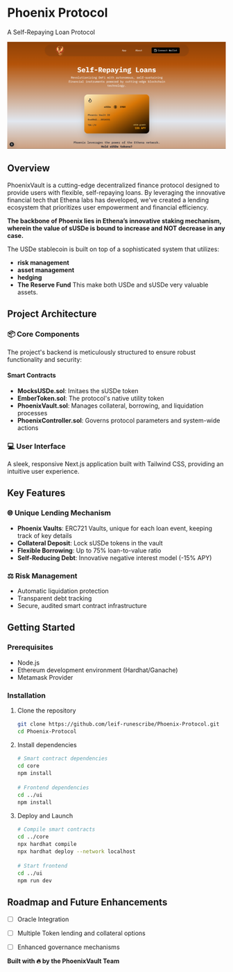 # Phoenix Protocol

A Self-Repaying Loan Protocol


![pic](p2.png)

## Overview

PhoenixVault is a cutting-edge decentralized finance protocol designed to provide users with flexible, self-repaying loans. By leveraging the innovative financial tech that Ethena labs has developed, we've created a lending ecosystem that prioritizes user empowerment and financial efficiency.

**The backbone of Phoenix lies in Ethena’s innovative staking mechanism, wherein the value of sUSDe is bound to increase and NOT decrease in any case.**

The USDe stablecoin is built on top of a sophisticated system that utilizes:
* **risk management**
* **asset management**
* **hedging**
* **The Reserve Fund**
This make both USDe and sUSDe very valuable assets.

## Project Architecture

### 📦 Core Components
The project's backend is meticulously structured to ensure robust functionality and security:

#### Smart Contracts
- **MocksUSDe.sol**: Imitaes the sUSDe token
- **EmberToken.sol**: The protocol's native utility token
- **PhoenixVault.sol**: Manages collateral, borrowing, and liquidation processes
- **PhoenixController.sol**: Governs protocol parameters and system-wide actions

### 💻 User Interface
A sleek, responsive Next.js application built with Tailwind CSS, providing an intuitive user experience.

## Key Features

### 🌐 Unique Lending Mechanism
- **Phoenix Vaults**: ERC721 Vaults, unique for each loan event, keeping track of key details
- **Collateral Deposit**: Lock sUSDe tokens in the vault
- **Flexible Borrowing**: Up to 75% loan-to-value ratio
- **Self-Reducing Debt**: Innovative negative interest model (-15% APY)

### ⚖️ Risk Management
- Automatic liquidation protection
- Transparent debt tracking
- Secure, audited smart contract infrastructure

## Getting Started

### Prerequisites
- Node.js
- Ethereum development environment (Hardhat/Ganache)
- Metamask Provider

### Installation

1. Clone the repository
   ```bash
   git clone https://github.com/leif-runescribe/Phoenix-Protocol.git
   cd Phoenix-Protocol
   ```

2. Install dependencies
   ```bash
   # Smart contract dependencies
   cd core
   npm install

   # Frontend dependencies
   cd ../ui
   npm install
   ```

3. Deploy and Launch
   ```bash
   # Compile smart contracts
   cd ../core
   npx hardhat compile
   npx hardhat deploy --network localhost

   # Start frontend
   cd ../ui
   npm run dev
   ```

## Roadmap and Future Enhancements

- [ ] Oracle Integration
- [ ] Multiple Token lending and collateral options
- [ ] Enhanced governance mechanisms



**Built with 🔥 by the PhoenixVault Team**
